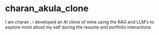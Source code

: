 # charan_akula_clone
I am charan , i developed an AI clone of mine using the RAG and LLM's to explore more about my self during the resume and portfolio interactions 
